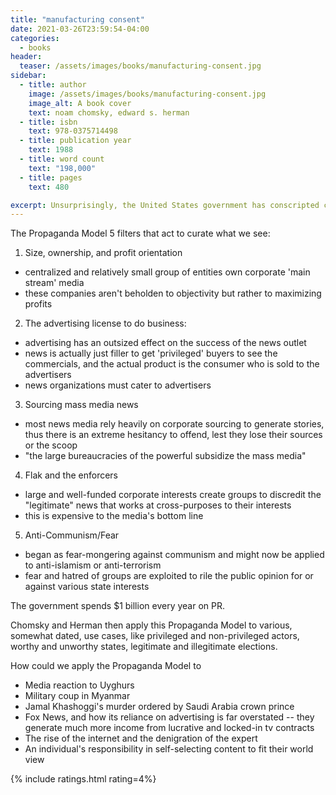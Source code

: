```yaml
---
title: "manufacturing consent"
date: 2021-03-26T23:59:54-04:00
categories:
  - books
header:
  teaser: /assets/images/books/manufacturing-consent.jpg
sidebar:
  - title: author
    image: /assets/images/books/manufacturing-consent.jpg
    image_alt: A book cover
    text: noam chomsky, edward s. herman
  - title: isbn
    text: 978-0375714498
  - title: publication year
    text: 1988
  - title: word count
    text: "198,000"
  - title: pages
    text: 480

excerpt: Unsurprisingly, the United States government has conscripted corporate media to peddle its propaganda.
---
```


The Propaganda Model
5 filters that act to curate what we see:

1. Size, ownership, and profit orientation
- centralized and relatively small group of entities own corporate 'main stream' media
- these companies aren't beholden to objectivity but rather to maximizing profits

2. The advertising license to do business:
- advertising has an outsized effect on the success of the news outlet
- news is actually just filler to get 'privileged' buyers to see the commercials, and the actual product is the consumer who is sold to the advertisers
- news organizations must cater to advertisers

3. Sourcing mass media news
- most news media rely heavily on corporate sourcing to generate stories, thus there is an extreme hesitancy to offend, lest they lose their sources or the scoop
- "the large bureaucracies of the powerful subsidize the mass media"

4. Flak and the enforcers
- large and well-funded corporate interests create groups to discredit the "legitimate" news that works at cross-purposes to their interests
- this is expensive to the media's bottom line

5. Anti-Communism/Fear
- began as fear-mongering against communism and might now be applied to anti-islamism or anti-terrorism
- fear and hatred of groups are exploited to rile the public opinion for or against various state interests

The government spends $1 billion every year on PR.

Chomsky and Herman then apply this Propaganda Model to various, somewhat dated, use cases, like privileged and non-privileged actors, worthy and unworthy states, legitimate and illegitimate elections.

How could we apply the Propaganda Model to
- Media reaction to Uyghurs
- Military coup in Myanmar
- Jamal Khashoggi's murder ordered by Saudi Arabia crown prince
- Fox News, and how its reliance on advertising is far overstated -- they generate much more income from lucrative and locked-in tv contracts
- The rise of the internet and the denigration of the expert
- An individual's responsibility in self-selecting content to fit their world view

{% include ratings.html rating=4%}